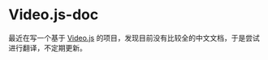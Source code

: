 # Video.js-doc
最近在写一个基于 [Video.js](https://docs.videojs.com/index.html) 的项目，发现目前没有比较全的中文文档，于是尝试进行翻译，不定期更新。

